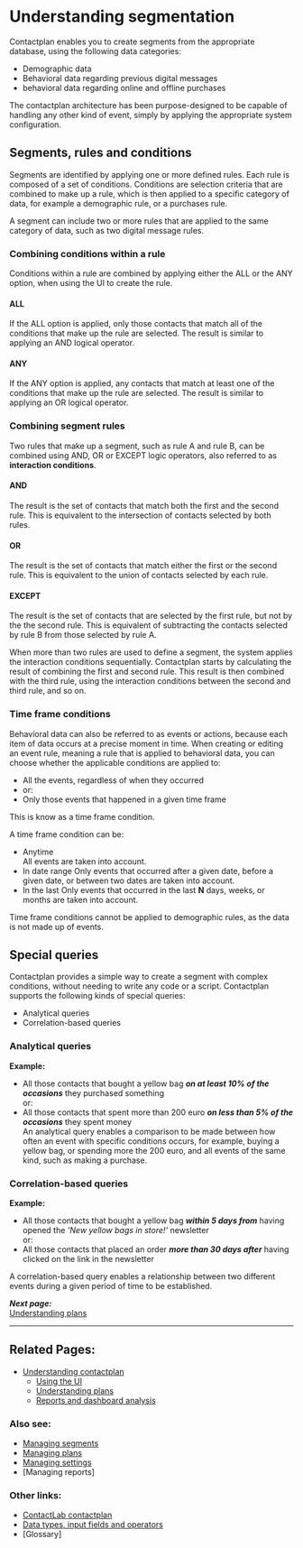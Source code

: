 # Understanding segmentation

Contactplan enables you to create segments from the appropriate database, using the following data categories:  

- Demographic data  
- Behavioral data regarding previous digital messages  
- behavioral data regarding online and offline purchases  

The contactplan architecture has been purpose-designed to be capable of handling any other kind of event, simply by applying the appropriate system configuration.  

## Segments, rules and conditions  

Segments are identified by applying one or more defined rules. Each rule is composed of a set of conditions. Conditions are selection criteria that are combined to make up a rule, which is then applied to a specific category of data, for example a demographic rule, or a purchases rule.  

A segment can include two or more rules that are applied to the same category of data, such as two digital message rules.  

### Combining conditions within a rule  

Conditions within a rule are combined by applying either the ALL or the ANY option, when using the UI to create the rule.  

#### ALL  

If the ALL option is applied, only those contacts that match all of the conditions that make up the rule are selected. The result is similar to applying an AND logical operator.  

#### ANY  

If the ANY option is applied, any contacts that match at least one of the conditions that make up the rule are selected. The result is similar to applying an OR logical operator.  

### Combining segment rules

Two rules that make up a segment, such as rule A and rule B, can be combined using AND, OR or EXCEPT logic operators, also referred to as **interaction conditions**.

#### AND  

The result is the set of contacts that match both the first and the second rule. This is equivalent to the intersection of contacts selected by both rules.  

#### OR  

The result is the set of contacts that match either the first or the second rule. This is equivalent to the union of contacts selected by each rule.  

#### EXCEPT  

The result is the set of contacts that are selected by the first rule, but not by the the second rule. This is equivalent of subtracting the contacts selected by rule B from those selected by rule A.  

When more than two rules are used to define a segment, the system applies the interaction conditions sequentially. Contactplan starts by calculating the result of combining the first and second rule. This result is then combined with the third rule, using the interaction conditions between the second and third rule, and so on.  

### Time frame conditions  

Behavioral data can also be referred to as events or actions, because each item of data occurs at a precise moment in time. When creating or editing an event rule, meaning a rule that is applied to behavioral data, you can choose whether the applicable conditions are applied to:  

- All the events, regardless of when they occurred  
- or:  
- Only those events that happened in a given time frame  

This is know as a time frame condition.  

A time frame condition can be:

- Anytime  
  All events are taken into account.  
- In date range
  Only events that occurred after a given date, before a given date, or between two dates are taken into account.  
- In the last
  Only events that occurred in the last **N** days, weeks, or months are taken into account.  

Time frame conditions cannot be applied to demographic rules, as the data is not made up of events.  

## Special queries  

Contactplan provides a simple way to create a segment with complex conditions, without needing to write any code or a script. Contactplan supports the following kinds of special queries:  

- Analytical queries  
- Correlation-based queries  

### Analytical queries  

**Example:**  

- All those contacts that bought a yellow bag _**on at least 10% of the occasions**_ they purchased something  
  or:  
- All those contacts that spent more than 200 euro _**on less than 5% of the occasions**_ they spent money  
An analytical query enables a comparison to be made between how often an event with specific conditions occurs, for example, buying a yellow bag, or spending more the 200 euro, and all events of the same kind, such as making a purchase.  

### Correlation-based queries  

**Example:**  

- All those contacts that bought a yellow bag _**within 5 days from**_ having opened the *'New yellow bags in store!'* newsletter  
  or:  
- All those contacts that placed an order _**more than 30 days after**_ having clicked on the link in the newsletter  

A correlation-based query enables a relationship between two different events during a given period of time to be established.  

***Next page:***  
[Understanding plans](UnderstandingPlans.md)  

----------

## Related Pages:  

- [Understanding contactplan](UnderstandingContactPlan.md)  
  - [Using the UI](UsingUI.md)  
  - [Understanding plans](UnderstandingPlans.md)  
  - [Reports and dashboard analysis](ReportsAndDashboardAnalysis.md)  

### Also see:  

- [Managing segments](ManagingSegments.md)  
- [Managing plans](ManagingPlans.md)  
- [Managing settings](ManagingSettings.md)
- [Managing reports]  

### Other links:  

- [ContactLab contactplan](Home.md)  
- [Data types, input fields and operators](InputBoxOperators.md)  
- [Glossary]  
